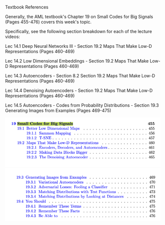 Textbook References

Generally, the AML textbook's Chapter 19 on Small Codes for Big Signals (Pages 455-476) covers this week's topic.

Specifically, see the following section breakdown for each of the lecture videos:

Lec 14.1 Deep Neural Networks III - Section 19.2 Maps That Make Low-D Representations (Pages 460-469)

Lec 14.2 Low Dimensional Embeddings - Section 19.2 Maps That Make Low-D Representations (Pages 460-469)

Lec 14.3 Autoencoders - Section 8.2 Section 19.2 Maps That Make Low-D Representations (Pages 460-469)

Lec 14.4 Denoising Autoencoders - Section 19.2 Maps That Make Low-D Representations (Pages 460-469)

Lec 14.5 Autoencoders - Codes from Probability Distributions - Section 19.3 Generating Images from Examples (Pages 469-475)

![alt text](image.png)
![alt text](image-1.png)